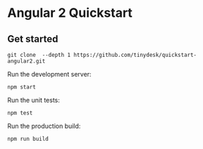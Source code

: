 # Angular 2 Quickstart

## Get started

```
git clone  --depth 1 https://github.com/tinydesk/quickstart-angular2.git
```

Run the development server:
```
npm start
```

Run the unit tests:
```
npm test
```

Run the production build:
```
npm run build
```

